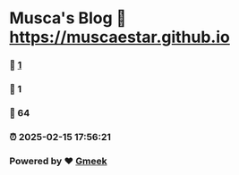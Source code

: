 # Musca's Blog :link: https://muscaestar.github.io 
### :page_facing_up: [1](https://muscaestar.github.io/tag.html) 
### :speech_balloon: 1 
### :hibiscus: 64 
### :alarm_clock: 2025-02-15 17:56:21 
### Powered by :heart: [Gmeek](https://github.com/Meekdai/Gmeek)
